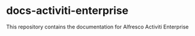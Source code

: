 # docs-activiti-enterprise
This repository contains the documentation for Alfresco Activiti Enterprise
